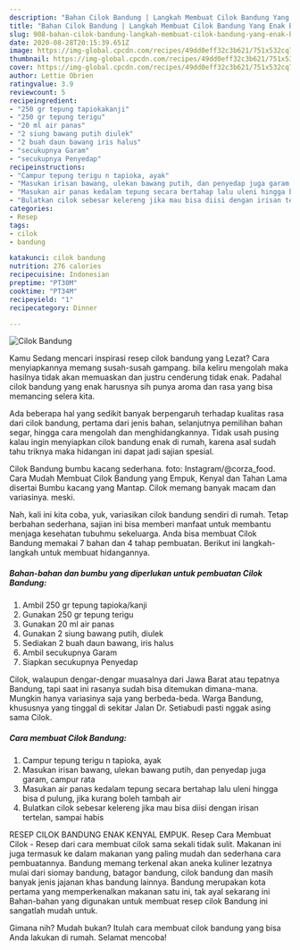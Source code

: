 ```yaml
---
description: "Bahan Cilok Bandung | Langkah Membuat Cilok Bandung Yang Enak Banget"
title: "Bahan Cilok Bandung | Langkah Membuat Cilok Bandung Yang Enak Banget"
slug: 908-bahan-cilok-bandung-langkah-membuat-cilok-bandung-yang-enak-banget
date: 2020-08-28T20:15:39.651Z
image: https://img-global.cpcdn.com/recipes/49dd0eff32c3b621/751x532cq70/cilok-bandung-foto-resep-utama.jpg
thumbnail: https://img-global.cpcdn.com/recipes/49dd0eff32c3b621/751x532cq70/cilok-bandung-foto-resep-utama.jpg
cover: https://img-global.cpcdn.com/recipes/49dd0eff32c3b621/751x532cq70/cilok-bandung-foto-resep-utama.jpg
author: Lettie Obrien
ratingvalue: 3.9
reviewcount: 5
recipeingredient:
- "250 gr tepung tapiokakanji"
- "250 gr tepung terigu"
- "20 ml air panas"
- "2 siung bawang putih diulek"
- "2 buah daun bawang iris halus"
- "secukupnya Garam"
- "secukupnya Penyedap"
recipeinstructions:
- "Campur tepung terigu n tapioka, ayak"
- "Masukan irisan bawang, ulekan bawang putih, dan penyedap juga garam, campur rata"
- "Masukan air panas kedalam tepung secara bertahap lalu uleni hingga bisa d pulung, jika kurang boleh tambah air"
- "Bulatkan cilok sebesar kelereng jika mau bisa diisi dengan irisan tertelan, sampai habis"
categories:
- Resep
tags:
- cilok
- bandung

katakunci: cilok bandung 
nutrition: 276 calories
recipecuisine: Indonesian
preptime: "PT30M"
cooktime: "PT34M"
recipeyield: "1"
recipecategory: Dinner

---
```



![Cilok Bandung](https://img-global.cpcdn.com/recipes/49dd0eff32c3b621/751x532cq70/cilok-bandung-foto-resep-utama.jpg)

Kamu Sedang mencari inspirasi resep cilok bandung yang Lezat? Cara menyiapkannya memang susah-susah gampang. bila keliru mengolah maka hasilnya tidak akan memuaskan dan justru cenderung tidak enak. Padahal cilok bandung yang enak harusnya sih punya aroma dan rasa yang bisa memancing selera kita.

Ada beberapa hal yang sedikit banyak berpengaruh terhadap kualitas rasa dari cilok bandung, pertama dari jenis bahan, selanjutnya pemilihan bahan segar, hingga cara mengolah dan menghidangkannya. Tidak usah pusing kalau ingin menyiapkan cilok bandung enak di rumah, karena asal sudah tahu triknya maka hidangan ini dapat jadi sajian spesial.

Cilok Bandung bumbu kacang sederhana. foto: Instagram/@corza_food. Cara Mudah Membuat Cilok Bandung yang Empuk, Kenyal dan Tahan Lama disertai Bumbu kacang yang Mantap. Cilok memang banyak macam dan variasinya. meski.


Nah, kali ini kita coba, yuk, variasikan cilok bandung sendiri di rumah. Tetap berbahan sederhana, sajian ini bisa memberi manfaat untuk membantu menjaga kesehatan tubuhmu sekeluarga. Anda bisa membuat Cilok Bandung memakai 7 bahan dan 4 tahap pembuatan. Berikut ini langkah-langkah untuk membuat hidangannya.

<!--inarticleads1-->

##### Bahan-bahan dan bumbu yang diperlukan untuk pembuatan Cilok Bandung:

1. Ambil 250 gr tepung tapioka/kanji
1. Gunakan 250 gr tepung terigu
1. Gunakan 20 ml air panas
1. Gunakan 2 siung bawang putih, diulek
1. Sediakan 2 buah daun bawang, iris halus
1. Ambil secukupnya Garam
1. Siapkan secukupnya Penyedap


Cilok, walaupun dengar-dengar muasalnya dari Jawa Barat atau tepatnya Bandung, tapi saat ini rasanya sudah bisa ditemukan dimana-mana. Mungkin hanya variasinya saja yang berbeda-beda. Warga Bandung, khususnya yang tinggal di sekitar Jalan Dr. Setiabudi pasti nggak asing sama Cilok. 

<!--inarticleads2-->

##### Cara membuat Cilok Bandung:

1. Campur tepung terigu n tapioka, ayak
1. Masukan irisan bawang, ulekan bawang putih, dan penyedap juga garam, campur rata
1. Masukan air panas kedalam tepung secara bertahap lalu uleni hingga bisa d pulung, jika kurang boleh tambah air
1. Bulatkan cilok sebesar kelereng jika mau bisa diisi dengan irisan tertelan, sampai habis


RESEP CILOK BANDUNG ENAK KENYAL EMPUK. Resep Cara Membuat Cilok - Resep dari cara membuat cilok sama sekali tidak sulit. Makanan ini juga termasuk ke dalam makanan yang paling mudah dan sederhana cara pembuatannya. Bandung memang terkenal akan aneka kuliner lezatnya mulai dari siomay bandung, batagor bandung, cilok bandung dan masih banyak jenis jajanan khas bandung lainnya. Bandung merupakan kota pertama yang memperkenalkan makanan satu ini, tak ayal sekarang ini Bahan-bahan yang digunakan untuk membuat resep cilok Bandung ini sangatlah mudah untuk. 

Gimana nih? Mudah bukan? Itulah cara membuat cilok bandung yang bisa Anda lakukan di rumah. Selamat mencoba!
